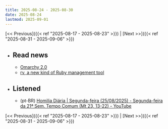 ```yaml
---
title: 2025-08-24 - 2025-08-30
date: 2025-08-24
lastmod: 2025-09-01
---
```


[<< Previous]({{< ref "2025-08-17 - 2025-08-23" >}}) | [Next >>]({{< ref "2025-08-31 - 2025-09-06" >}})

- ## Read news
  - [Omarchy 2.0](https://world.hey.com/dhh/omarchy-2-0-16fefc15)
  - [rv, a new kind of Ruby management tool](https://andre.arko.net/2025/08/25/rv-a-new-kind-of-ruby-management-tool/)

- ## Listened
  - (pt-BR) [Homilia Diária | Segunda-feira (25/08/2025) - Segunda-feira da 21ª Sem. Tempo Comum (Mt 23, 13-22) - YouTube](https://www.youtube.com/watch?v=0CpTnpF3L1g)

[<< Previous]({{< ref "2025-08-17 - 2025-08-23" >}}) | [Next >>]({{< ref "2025-08-31 - 2025-09-06" >}})
